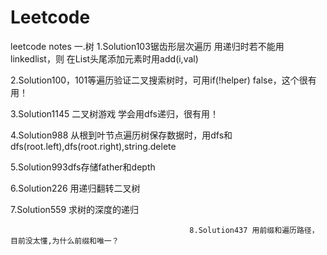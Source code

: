 # Leetcode
leetcode notes
一.树
1.Solution103锯齿形层次遍历 用递归时若不能用linkedlist，则
在List头尾添加元素时用add(i,val)

2.Solution100，101等遍历验证二叉搜索树时，可用if(!helper)
false，这个很有用！ 

3.Solution1145 二叉树游戏 学会用dfs递归，很有用！

4.Solution988 从根到叶节点遍历树保存数据时，用dfs和dfs(root.left),dfs(root.right),string.delete

5.Solution993dfs存储father和depth

6.Solution226 用递归翻转二叉树

7.Solution559 求树的深度的递归

                                            8.Solution437 用前缀和遍历路径，目前没太懂,为什么前缀和唯一？
